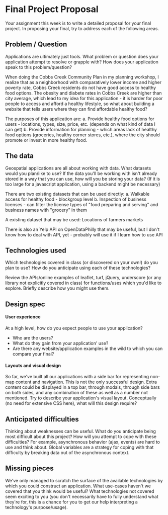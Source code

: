 # Final Project Proposal

Your assignment this week is to write a detailed proposal for your final
project. In proposing your final, try to address each of the following
areas.

## Problem / Question

Applications are ultimately just tools. What problem or question does
your application attempt to resolve or grapple with? How does your
application speak to this problem/question?


When doing the Cobbs Creek Community Plan in my planning workshop, I realize that as a neighborhood with comparatively lower income and higher poverty rate, Cobbs Creek residents do not have good access to healthy food options. The obesity and diabete rates in Cobbs Creek are higher than city average, which lead to my idea for this application - it is harder for poor people to access and afford a healthy lifestyle, so what about building a website that tells users where they can find affordable healthy food?

The purposes of this application are:
a. Provide healthy food options for users - locations, types, size, price, etc. (depends on what kind of data I can get)
b. Provide information for planning - which areas lack of healthy food options (groceries, healthy corner stores, etc.), where the city should promote or invest in more healthy food.

## The data

Geospatial applications are all about working with data. What datasets
would you plan/like to use? If the data you'll be working with isn't
already stored in a way that you can use, how will you be storing your data?
(If it is too large for a javascript application, using a backend might
be necessary)


There are two existing datasets that can be used directly:
a. Walkable access for healthy food - blockgroup level
b. Inspection of business licenses - can filter the license types of "food preparing and serving" and business names with "grocery" in them

A existing dataset that may be used:
Locations of farmers markets

There is also an Yelp API on OpenDataPhilly that may be useful, but I don't know how to deal with API, yet - probably will use it if I learn how to use API

## Technologies used

Which technologies covered in class (or discovered on your own!) do you
plan to use? How do you anticipate using each of these technologies?

Review the APIs/online examples of leaflet, turf, jQuery, underscore (or
any library not explicitly covered in class) for functions/uses which
you'd like to explore. Briefly describe how you might use them.

## Design spec

#### User experience

At a high level, how do you expect people to use your application?
- Who are the users?
- What do they gain from your application' use?
- Are there any website/application examples in the wild to which you can compare your final?

#### Layouts and visual design

So far, we've built all our applications with a side bar for
representing non-map content and navigation. This is not the only
successful design. Extra content could be displayed in a top bar,
through modals, through side bars on both sides, and any combination of
these as well as a number not mentioned. Try to describe your
application's visual layout. Conceptually (no need for extensive CSS
here), what will this design require?

## Anticipated difficulties

Thinking about weaknesses can be useful. What do you anticipate being
most difficult about this project? How will you attempt to cope with
these difficulties? For example, asynchronous behavior (ajax, events)
are hard to use and think about. Global variables are a strategy for
coping with that difficulty by breaking data out of the asynchronous
context.

## Missing pieces

We've only managed to scratch the surface of the available technologies
by which you could construct an application. What use-cases haven't we covered
that you think would be useful? What technologies not covered seem exciting to
you (you don't necessarily have to fully understand what they're for,
this is a chance for you to get our help interpreting a technology's
purpose/usage).
